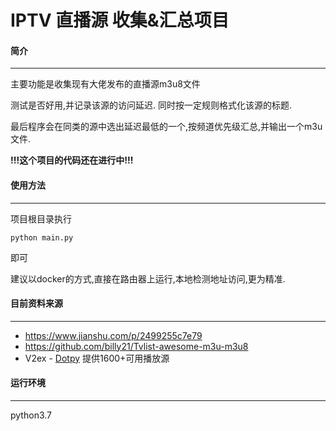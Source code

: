 # IPTV 直播源 收集&汇总项目

#### 简介
---
主要功能是收集现有大佬发布的直播源m3u8文件

测试是否好用,并记录该源的访问延迟. 同时按一定规则格式化该源的标题.

最后程序会在同类的源中选出延迟最低的一个,按频道优先级汇总,并输出一个m3u文件.

**!!!这个项目的代码还在进行中!!!**

#### 使用方法
---
项目根目录执行
```
python main.py
```
即可

建议以docker的方式,直接在路由器上运行,本地检测地址访问,更为精准.


#### 目前资料来源
---
- https://www.jianshu.com/p/2499255c7e79
- https://github.com/billy21/Tvlist-awesome-m3u-m3u8
- V2ex - [Dotpy](https://www.v2ex.com/member/Dotpy) 提供1600+可用播放源

#### 运行环境
---
python3.7
